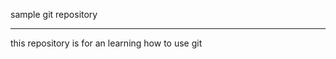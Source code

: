 sample git repository
______________________________

this repository is for an learning how to use git 